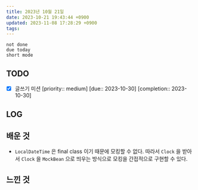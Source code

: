```yaml
---
title: 2023년 10월 21일
date: 2023-10-21 19:43:44 +0900
updated: 2023-11-08 17:28:29 +0900
tags: 
---
```


```tasks
not done 
due today
short mode
```

## TODO
- [x] 글쓰기 미션  [priority:: medium]  [due:: 2023-10-30]  [completion:: 2023-10-30]

## LOG

## 배운 것

- `LocalDateTime` 은 final class 이기 때문에 모킹할 수 없다. 따라서 `Clock` 을 받아서 `Clock` 을 `MockBean` 으로 띄우는 방식으로 모킹을 간접적으로 구현할 수 있다.

## 느낀 것